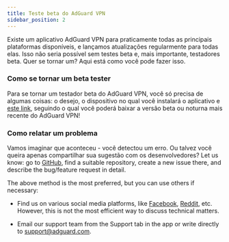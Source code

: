 ```yaml
---
title: Teste beta do AdGuard VPN
sidebar_position: 2
---
```


Existe um aplicativo AdGuard VPN para praticamente todas as principais plataformas disponíveis, e lançamos atualizações regularmente para todas elas. Isso não seria possível sem testes beta e, mais importante, testadores beta. Quer se tornar um? Aqui está como você pode fazer isso.

### Como se tornar um beta tester

Para se tornar um testador beta do AdGuard VPN, você só precisa de algumas coisas: o desejo, o dispositivo no qual você instalará o aplicativo e [este link](https://adguard-vpn.com/en/beta.html), seguindo o qual você poderá baixar a versão beta ou noturna mais recente do AdGuard VPN!

### Como relatar um problema

Vamos imaginar que aconteceu - você detectou um erro. Ou talvez você queira apenas compartilhar sua sugestão com os desenvolvedores? Let us know: go to [GitHub](https://github.com/AdguardTeam/), find a suitable repository, create a new issue there, and describe the bug/feature request in detail.

The above method is the most preferred, but you can use others if necessary:

- Find us on various social media platforms, like [Facebook](https://www.facebook.com/AdguardEn/), [Reddit](https://www.reddit.com/r/Adguard/), etc. However, this is not the most efficient way to discuss technical matters.

- Email our support team from the Support tab in the app or write directly to [support@adguard.com](mailto:support@adguard.com).
